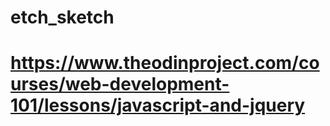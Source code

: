 # etch_sketch
# https://www.theodinproject.com/courses/web-development-101/lessons/javascript-and-jquery
